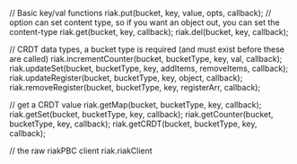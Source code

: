 // Basic key/val functions
riak.put(bucket, key, value, opts, callback); // option can set content type, so if you want an object out, you can set the content-type
riak.get(bucket, key, callback);
riak.del(bucket, key, callback);

// CRDT data types, a bucket type is required (and must exist before these are called)
riak.incrementCounter(bucket, bucketType, key, val, callback);
riak.updateSet(bucket, bucketType, key, addItems, removeItems, callback);
riak.updateRegister(bucket, bucketType, key, object, callback);
riak.removeRegister(bucket, bucketType, key, registerArr, callback);

// get a CRDT value
riak.getMap(bucket, bucketType, key, callback);
riak.getSet(bucket, bucketType, key, callback);
riak.getCounter(bucket, bucketType, key, callback);
riak.getCRDT(bucket, bucketType, key, callback);

// the raw riakPBC client
riak.riakClient
